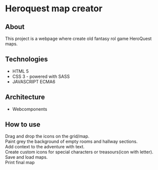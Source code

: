 # Heroquest map creator

## About
This project is a webpage where create old fantasy rol game HeroQuest maps.

## Technologies
* HTML 5
* CSS 3 - powered with SASS
* JAVASCRIPT ECMA6

## Architecture
* Webcomponents


## How to use

Drag and drop the icons on the grid/map.   
Paint grey the background of empty rooms and hallway sections.  
Add context to the adventure with text.   
Create custom icons for special characters or treasours(icon with letter).   
Save and load maps.   
Print final map
